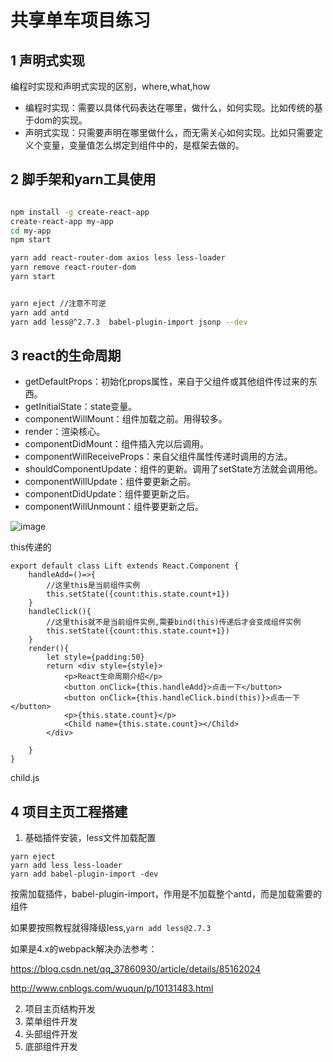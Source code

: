 # 共享单车项目练习

## 1 声明式实现
编程时实现和声明式实现的区别，where,what,how
- 编程时实现：需要以具体代码表达在哪里，做什么，如何实现。比如传统的基于dom的实现。
- 声明式实现：只需要声明在哪里做什么，而无需关心如何实现。比如只需要定义个变量，变量值怎么绑定到组件中的，是框架去做的。

## 2 脚手架和yarn工具使用
```sh

npm install -g create-react-app
create-react-app my-app
cd my-app
npm start

yarn add react-router-dom axios less less-loader
yarn remove react-router-dom
yarn start


yarn eject //注意不可逆
yarn add antd
yarn add less@^2.7.3  babel-plugin-import jsonp --dev

```

## 3 react的生命周期
- getDefaultProps：初始化props属性，来自于父组件或其他组件传过来的东西。
- getInitialState：state变量。
- componentWillMount：组件加载之前。用得较多。
- render：渲染核心。
- componentDidMount：组件插入完以后调用。
- componentWillReceiveProps：来自父组件属性传递时调用的方法。
- shouldComponentUpdate：组件的更新。调用了setState方法就会调用他。
- componentWillUpdate：组件要更新之前。
- componentDidUpdate：组件要更新之后。
- componentWillUnmount：组件要更新之后。

![image](front-end\14-react\03-antd-learning\images\react生命周期.jpg)

this传递的
```
export default class Lift extends React.Component {
    handleAdd=()=>{
        //这里this是当前组件实例
        this.setState({count:this.state.count+1})
    }
    handleClick(){
        //这里this就不是当前组件实例,需要bind(this)传递后才会变成组件实例
        this.setState({count:this.state.count+1})
    }
    render(){
        let style={padding:50}
        return <div style={style}>
            <p>React生命周期介绍</p>
            <button onClick={this.handleAdd}>点击一下</button>
            <button onClick={this.handleClick.bind(this)}>点击一下</button>
            <p>{this.state.count}</p>
            <Child name={this.state.count}></Child>
        </div>

    }
}
```
child.js

## 4 项目主页工程搭建
1. 基础插件安装，less文件加载配置

```
yarn eject
yarn add less less-loader
yarn add babel-plugin-import -dev
```
按需加载插件，babel-plugin-import，作用是不加载整个antd，而是加载需要的组件

如果要按照教程就得降级less,`yarn add less@2.7.3`

如果是4.x的webpack解决办法参考：

https://blog.csdn.net/qq_37860930/article/details/85162024

http://www.cnblogs.com/wuqun/p/10131483.html


2. 项目主页结构开发
3. 菜单组件开发
4. 头部组件开发
5. 底部组件开发